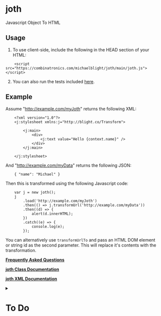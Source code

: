 # joth
Javascript Object To HTML

## Usage

1. To use client-side, include the following in the HEAD section of your HTML:
```
    <script src="https://combinatronics.com/michaelblight/joth/main/joth.js"></script>
```
2. You can also run the tests included [here](https://combinatronics.com/michaelblight/joth/main/test/test.html).

## Example

Assume "http://example.com/myJoth" returns the following XML:
```
    <?xml version="1.0"?>
    <j:stylesheet xmlns:j="http://blight.co/Transform">

        <j:main>
            <div>
                <j:text value="Hello {context.name}" />
            </div>
        </j:main>

    </j:stylesheet>
```

And "http://example.com/myData" returns the following JSON:
```
    { "name": "Michael" }
```

Then this is transformed using the following Javascript code:
```
    var j = new joth();
	j
		.load('http://example.com/myJoth')
		.then(() => j.transformUrl('http://example.com/myData'))
		.then((d) => {
			alert(d.innerHTML);
		})
		.catch((e) => {
			console.log(e);
		});
```
You can alternatively use `transformUrlTo` and pass an HTML DOM element or string id as the second parameter. This will replace it's contents with the transformation.

[**Frequently Asked Questions**](https://github.com/michaelblight/joth/blob/main/support/FAQ.md)

[**joth Class Documentation**](https://github.com/michaelblight/joth/blob/main/support/FAQ.md)

[**joth XML Documentation**](https://github.com/michaelblight/joth/blob/main/support/FAQ.md)

<details><summary><h1>To Do</h1></summary>

2. Do I need `j:attributes` and/or `j:attribute`?
3. Server-side use in node.
4. Not yet tested on Safari.
5. Only some semi-automated test cases so far.
6. Could the initial parse also find errors like imbalanced or nested parentheses?
7. Do I need `j:sort`?

</details>
